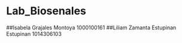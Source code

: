 # Lab_Biosenales
##Isabela Grajales Montoya            1000100161
##Liliam Zamanta Estupinan Estupinan  1014306103
